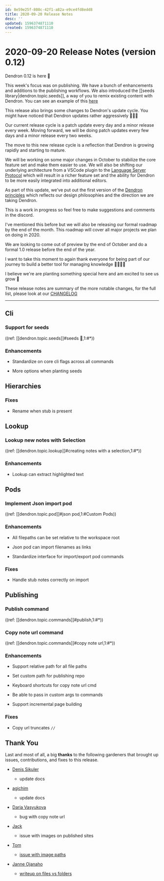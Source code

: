 ```yaml
---
id: 8e59e25f-808c-42f1-a82a-e9ce4fd8edd8
title: 2020-09-20 Release Notes
desc: ''
updated: 1596374871110
created: 1596374871110
---
```


# 2020-09-20 Release Notes (version 0.12)

Dendron 0.12 is here 🌱

This week's focus was on publishing. We have a bunch of enhancements and additions to the publishing workflows. We also introduced the [[seeds library|dendron.topic.seeds]], a way of you to remix existing content with Dendron. You can see an example of this [here](http://aws.dendron.so/)

This release also brings some changes to Dendron's update cycle. 
You might have noticed that Dendron updates rather aggressively 🚀🚀🚀

Our current release cycle is a patch update every day and a minor release every week. 
Moving forward, we will be doing patch updates every few days and a minor release every two weeks. 

The move to this new release cycle is a reflection that Dendron is growing rapidly and starting to mature. 

We will be working on some major changes in October to stabilize the core feature set and make them easier to use. We will also be shifting our underlying architecture from a VSCode plugin to the [Language Server Protocol](https://microsoft.github.io/language-server-protocol/) which will result in a richer feature set and the ability for Dendron to be more easily integrated into additional editors.

As part of this update, we've put out the first version of the [Dendron principles](https://dendron.so//notes/7fcebd7d-6411-4c9d-8baf-65629dc018a1.html) which reflects our design philosophies and the direction we are taking Dendron. 

This is a work in progress so feel free to make suggestions and comments in the discord.

I've mentioned this before but we will also be releasing our formal roadmap by the end of the month. This roadmap will cover all major projects we plan on doing in 2020. 

We are looking to come out of preview by the end of October and do a formal 1.0 release before the end of the year. 

I want to take this moment to again thank everyone for being part of our journey to build a better tool for managing knowledge 👨‍🌾👩‍🌾 

I believe we're are planting something special here and am excited to see us grow 🌱 

These release notes are summary of the more notable changes, for the full list, please look at our [CHANGELOG](https://github.com/dendronhq/dendron/blob/master/CHANGELOG.md)

---


## Cli
### Support for seeds 

((ref: [[dendron.topic.seeds]]#seeds 🚧,1:#*))


### Enhancements
- Standardize on core cli flags across all commands
 
- More options when planting seeds
 

## Hierarchies
### Fixes
- Rename when stub is present 

## Lookup
### Lookup new notes with Selection 

((ref: [[dendron.topic.lookup]]#creating notes with a selection,1:#*))


### Enhancements
- Lookup can extract highlighted text
 

## Pods
### Implement Json import pod 

((ref: [[dendron.topic.pod]]#json pod,1:#Custom Pods))


### Enhancements
- All filepaths can be set relative to the workspace root
 
- Json pod can import filenames as links
 
- Standardize interface for import/export pod commands
 

### Fixes
- Handle stub notes correctly on import 

## Publishing
### Publish command 

((ref: [[dendron.topic.commands]]#publish,1:#*))


### Copy note url command 

((ref: [[dendron.topic.commands]]#copy note url,1:#*))


### Enhancements
- Support relative path for all file paths
 
- Set custom path for publishing repo
 
- Keyboard shortcuts for copy note url cmd
 
- Be able to pass in custom args to commands
 
- Support incremental page building
 

### Fixes
- Copy url truncates `//` 


## Thank You

Last and most of all, a big **thanks** to the following gardeners that brought up issues, contributions, and fixes to this release.

- [Denis Sikuler](https://github.com/gamtiq)
    - update docs

- [agichim](https://github.com/agichim)
    - update docs

- [Daria Vasyukova](https://github.com/gereleth)
    - bug with copy note url

- [Jack](https://github.com/JackQAQ-byte)
    - issue with images on published sites

- [Tom](https://github.com/peanutputter)
    - [issue with image paths](https://github.com/dendronhq/dendron/issues/200)

- [Janne Ojanaho](https://github.com/jojanaho)
    - [writeup on files vs folders](https://github.com/dendronhq/dendron/issues/210)

